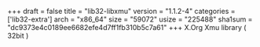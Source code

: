 +++
draft = false
title = "lib32-libxmu"
version = "1.1.2-4"
categories = ['lib32-extra']
arch = "x86_64"
size = "59072"
usize = "225488"
sha1sum = "dc9373e4c0189ee6682efe4d7ff1fb310b5c7a61"
+++
X.Org Xmu library ( 32bit )